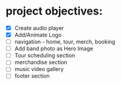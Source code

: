 # project objectives:

- [x] Create audio player
- [x] Add/Animate Logo
- [ ] navigation - home, tour, merch, booking
- [ ] Add band photo as Hero Image
- [ ] Tour scheduling section
- [ ] merchandise section
- [ ] music video gallery
- [ ] footer section
